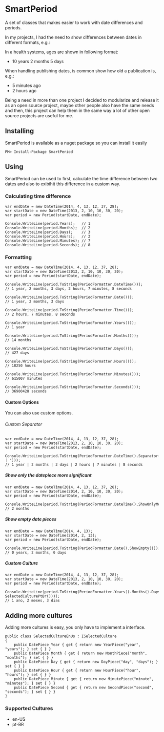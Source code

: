 SmartPeriod
=============

A set of classes that makes easier to work with date differences and periods.

In my projects, I had the need to show differences between dates in different formats, e.g.:

In a health systems, ages are shown in following format:
- 10 years 2 months 5 days

When handling publishing dates, is common show how old a publication is, e.g.:
- 5 minutes ago
- 2 hours ago

Being a need in more than one project I decided to modularize and release it as an open source project, maybe other people also have the same needs and then, this project can help them in the same way a lot of other open source projects are useful for me.

## Installing ##

SmartPeriod is available as a nuget package so you can install it easily
```
PM> Install-Package SmartPeriod
```

## Using ##

SmartPeriod can be used to first, calculate the time difference between two dates and also to exibihit this difference in a custom way.

### Calculating time difference ###

```
var endDate = new DateTime(2014, 4, 13, 12, 37, 28);
var startDate = new DateTime(2013, 2, 10, 10, 30, 20);            
var period = new Period(startDate, endDate);

Console.WriteLine(period.Years);   // 1
Console.WriteLine(period.Months);  // 2
Console.WriteLine(period.Days);    // 3
Console.WriteLine(period.Hours);   // 2
Console.WriteLine(period.Minutes); // 7
Console.WriteLine(period.Seconds); // 8
```

### Formatting ###

```
var endDate = new DateTime(2014, 4, 13, 12, 37, 28);
var startDate = new DateTime(2013, 2, 10, 10, 30, 20);            
var period = new Period(startDate, endDate);

Console.WriteLine(period.ToString(PeriodFormatter.DateTime()));
// 1 year, 2 months, 3 days, 2 hours, 7 minutes, 8 seconds

Console.WriteLine(period.ToString(PeriodFormatter.Date()));
// 1 year, 2 months, 3 days

Console.WriteLine(period.ToString(PeriodFormatter.Time()));
// 2 hours, 7 minutes, 8 seconds

Console.WriteLine(period.ToString(PeriodFormatter.Years()));
// 1 year

Console.WriteLine(period.ToString(PeriodFormatter.Months()));
// 14 months

Console.WriteLine(period.ToString(PeriodFormatter.Days()));
// 427 days

Console.WriteLine(period.ToString(PeriodFormatter.Hours()));
// 10250 hours

Console.WriteLine(period.ToString(PeriodFormatter.Minutes()));
// 615007 minutes

Console.WriteLine(period.ToString(PeriodFormatter.Seconds()));
// 36900428 seconds
```

#### Custom Options ####

You can also use custom options.

###### Custom Separator ######

```
var endDate = new DateTime(2014, 4, 13, 12, 37, 28);
var startDate = new DateTime(2013, 2, 10, 10, 30, 20);            
var period = new Period(startDate, endDate);

Console.WriteLine(period.ToString(PeriodFormatter.DateTime().Separator(" | ")));
// 1 year | 2 months | 3 days | 2 hours | 7 minutes | 8 seconds   
```

##### Show only the datepiece more significant #####
```
var endDate = new DateTime(2014, 4, 13, 12, 37, 28);            
var startDate = new DateTime(2014, 2, 10, 10, 30, 20);     
var period = new Period(startDate, endDate);

Console.WriteLine(period.ToString(PeriodFormatter.DateTime().ShowOnlyMoreSignificant()));
// 2 months
```

##### Show empty date pieces #####

```
var endDate = new DateTime(2014, 4, 13);
var startDate = new DateTime(2014, 2, 13);            
var period = new Period(startDate, endDate);

Console.WriteLine(period.ToString(PeriodFormatter.Date().ShowEmpty()));
// 0 years, 2 months, 0 days
```

##### Custom Culture #####

```
var endDate = new DateTime(2014, 4, 13, 12, 37, 28);
var startDate = new DateTime(2013, 2, 10, 10, 30, 20);            
var period = new Period(startDate, endDate);

Console.WriteLine(period.ToString(PeriodFormatter.Years().Months().Days().Culture(new SelectedCulturePtBr())));
// 1 ano, 2 meses, 3 dias
```

## Adding more cultures ##

Adding more cultures is easy, you only have to implement a interface.

```
public class SelectedCultureEnUs : ISelectedCulture
{
    public DatePiece Year { get { return new YearPiece("year", "years"); } set { } }
    public DatePiece Month { get { return new MonthPiece("month", "months"); } set { } }
    public DatePiece Day { get { return new DayPiece("day", "days"); } set { } }
    public DatePiece Hour { get { return new HourPiece("hour", "hours"); } set { } }
    public DatePiece Minute { get { return new MinutePiece("minute", "minutes"); } set { } }
    public DatePiece Second { get { return new SecondPiece("second", "seconds"); } set { } }
}
```

### Supported Cultures ###

- en-US
- pt-BR
